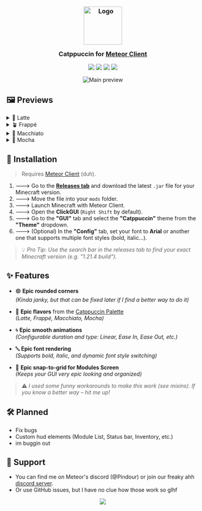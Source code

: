 <h3 align="center">
  <img src="https://raw.githubusercontent.com/catppuccin/catppuccin/main/assets/logos/exports/1544x1544_circle.png" width="100" alt="Logo"/><br/>
  <img src="https://raw.githubusercontent.com/catppuccin/catppuccin/main/assets/misc/transparent.png" height="30" width="0px"/>
  Catppuccin for <a href="https://meteorclient.com">Meteor Client</a>
  <img src="https://raw.githubusercontent.com/catppuccin/catppuccin/main/assets/misc/transparent.png" height="30" width="0px"/>
</h3>

<p align="center">
	<a href="https://github.com/X-C-0/Catpuccin-Addon/stargazers"><img src="https://img.shields.io/github/stars/X-C-0/Catpuccin-Addon?colorA=363a4f&colorB=b7bdf8&style=for-the-badge"></a>
	<a href="https://github.com/X-C-0/Catpuccin-Addon/issues"><img src="https://img.shields.io/github/issues/X-C-0/Catpuccin-Addon?colorA=363a4f&colorB=f5a97f&style=for-the-badge"></a>
	<a href="https://github.com/X-C-0/Catpuccin-Addon/contributors"><img src="https://img.shields.io/github/contributors/X-C-0/Catpuccin-Addon?colorA=363a4f&colorB=a6da95&style=for-the-badge"></a>
  <a href="https://github.com/X-C-0/Catpuccin-Addon/releases"><img src="https://img.shields.io/github/downloads/X-C-0/Catpuccin-Addon/total?style=for-the-badge&labelColor=363a4f&color=f5c2e7"></a>
</p>

<p align="center">
  <img src="assets/preview.png" alt="Main preview"/>
</p>

## 🖼️ Previews

<details>
<summary>🌻 Latte</summary>
<br/>
<img src="assets/latte.png" height="700" alt="Latte preview"/>
</details>

<details>
<summary>🪴 Frappé</summary>
<br/>
<img src="assets/frappe.png" height="700" alt="Frappé preview"/>
</details>

<details>
<summary>🌺 Macchiato</summary>
<br/>
<img src="assets/macchiato.png" height="700" alt="Macchiato preview"/>
</details>

<details>
<summary>🌿 Mocha</summary>
<br/>
<img src="assets/mocha.png" height="700" alt="Mocha preview"/>
</details>

## 🧰 Installation

> Requires [Meteor Client](https://meteorclient.com) (duh).

1. 🡒 Go to the [**Releases tab**](../../releases) and download the latest `.jar` file for your Minecraft version.
2. 🡒 Move the file into your `mods` folder.
3. 🡒 Launch Minecraft with Meteor Client.
4. 🡒 Open the **ClickGUI** (`Right Shift` by default).
5. 🡒 Go to the **"GUI"** tab and select the **"Catppuccin"** theme from the **"Theme"** dropdown.
6. 🡒 (Optional) In the **"Config"** tab, set your font to **Arial** or another one that supports multiple font styles (bold, italic...).

> 💡 *Pro Tip: Use the search bar in the releases tab to find your exact Minecraft version (e.g. "1.21.4 build").*

## ✨ Features

- 🟣 **Epic rounded corners**  
  *(Kinda janky, but that can be fixed later if I find a better way to do it)*


- 🌈 **Epic flavors** from the [Catppuccin Palette](https://catppuccin.com/palette/)  
  *(Latte, Frappé, Macchiato, Mocha)*


- 🌀 **Epic smooth animations**  
  *(Configurable duration and type: Linear, Ease In, Ease Out, etc.)*


- 🔤 **Epic font rendering**  
  *(Supports bold, italic, and dynamic font style switching)*


- 🧲 **Epic snap-to-grid for Modules Screen**  
  *(Keeps your GUI very epic looking and organized)*

> ⚠️ *I used some funny workarounds to make this work (see mixins). If you know a better way – hit me up!*

## 🛠️ Planned

- Fix bugs
- Custom hud elements (Module List, Status bar, Inventory, etc.)
- im buggin out

## 💬 Support
- You can find me on Meteor's discord (@Pindour) or join our freaky ahh [discord server](https://discord.gg/njM9JFPnT5).
- Or use GitHub issues, but I have no clue how those work so glhf

<p align="center">
	<img src="https://raw.githubusercontent.com/catppuccin/catppuccin/main/assets/footers/gray0_ctp_on_line.svg?sanitize=true" />
</p>
